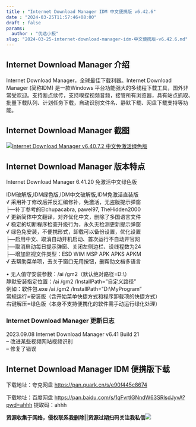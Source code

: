 ```yaml
---
title : "Internet Download Manager IDM 中文便携版 v6.42.6"
date : "2024-03-25T11:57:46+08:00"
draft : false
params:
  author : "优选小报"
slug: "2024-03-25-internet-download-manager-idm-中文便携版-v6.42.6.md"
---
```


## Internet Download Manager 介绍

Internet Download Manager，全球最佳下载利器。Internet Download Manager (简称IDM)
是一款Windows
平台功能强大的多线程下载工具，国外非常受欢迎。支持断点续传，支持嗅探视频音频，接管所有浏览器，具有站点抓取、批量下载队列、计划任务下载，自动识别文件名、静默下载、网盘下载支持等功能。

## Internet Download Manager 截图

[![Internet Download Manager v6.40.7.2
中文免激活绿色版](//img7-1.zhekoulieshou.com/mmbiz_jpg/iaHBVewvSIbAjcr9g6TlCXSfiaDqkbzuEzPW0NAZEkruuW2rPlSaDvqt3YyaObM84G14ny0nnGJeo8xNjibFJXynA/0)](//img7-1.zhekoulieshou.com/mmbiz_jpg/iaHBVewvSIbAjcr9g6TlCXSfiaDqkbzuEzPW0NAZEkruuW2rPlSaDvqt3YyaObM84G14ny0nnGJeo8xNjibFJXynA/0)

## Internet Download Manager 版本特点

Internet Download Manager 6.41.20 免激活中文绿色版

IDM破解版,IDM绿色版,IDM中文破解版,IDM免激活直装版  
√ 采用补丁修改后并反汇编修补，免激活，无盗版提示弹窗  
├—补丁参考的Elchupacabra, pawel97, TheHidden2000  
√ 更新简体中文翻译，对齐优化中文，删除了多国语言文件  
√ 稳定的切断程序检查升级行为，永久无检测更新提示弹窗  
√ 绿色免安装，不便携形式，卸载可以备份设置，优化设置  
├—启用中文、取消自动开机启动、首次运行不自动开官网  
├—取消启动每日提示弹窗、关闭左侧边栏、设线程数为24  
├—增加监视文件类型：ESD WIM MSP APK APKS APKM  
√ 去帮助菜单项，去关于窗口无用按钮，删帮助文档多语言

• 无人值守安装参数：/ai /gm2（默认绝对路径=D:\）  
静默安装指定位置：/ai /gm2 /InstallPath=”自定义路径”  
例如：软件包.exe /ai /gm2 /InstallPath=”D:\MyProgram”  
常规运行=安装版（含开始菜单快捷方式和程序卸载项的快捷方式）  
右键解压=绿色版（本身不支持便携化的软件需手动运行绿化处理）

### Internet Download Manager 更新日志

2023.09.08 Internet Download Manager v6.41 Build 21  
– 改进某些视频网站视频识别  
– 修复了错误

## **Internet Download Manager IDM 便携版下载**

下载地址：夸克网盘 https://pan.quark.cn/s/e90f445c8674

下载地址：百度网盘 https://pan.baidu.com/s/1qFvrtlGNndW63SRlsdJyvA?pwd=ahhh 提取码：ahhh

**资源收集于网络，侵权联系我删除||资源过期扫码关注我私信**![](//img7-1.zhekoulieshou.com/mmbiz_jpg/iaHBVewvSIbAjcr9g6TlCXSfiaDqkbzuEzp207hVzPqT4YGQOAazQ1KNHCeACbia5Lzq4Ckwibe48iar1q7lgVP1o3w/640?wx_fmt=jpeg&from=appmsg)


